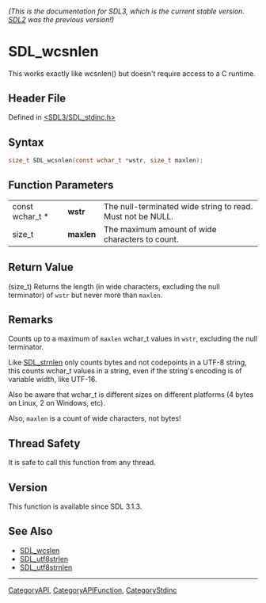 ###### (This is the documentation for SDL3, which is the current stable version. [SDL2](https://wiki.libsdl.org/SDL2/) was the previous version!)
# SDL_wcsnlen

This works exactly like wcsnlen() but doesn't require access to a C runtime.

## Header File

Defined in [<SDL3/SDL_stdinc.h>](https://github.com/libsdl-org/SDL/blob/main/include/SDL3/SDL_stdinc.h)

## Syntax

```c
size_t SDL_wcsnlen(const wchar_t *wstr, size_t maxlen);
```

## Function Parameters

|                 |            |                                                            |
| --------------- | ---------- | ---------------------------------------------------------- |
| const wchar_t * | **wstr**   | The null-terminated wide string to read. Must not be NULL. |
| size_t          | **maxlen** | The maximum amount of wide characters to count.            |

## Return Value

(size_t) Returns the length (in wide characters, excluding the null
terminator) of `wstr` but never more than `maxlen`.

## Remarks

Counts up to a maximum of `maxlen` wchar_t values in `wstr`, excluding the
null terminator.

Like [SDL_strnlen](SDL_strnlen) only counts bytes and not codepoints in a
UTF-8 string, this counts wchar_t values in a string, even if the string's
encoding is of variable width, like UTF-16.

Also be aware that wchar_t is different sizes on different platforms (4
bytes on Linux, 2 on Windows, etc).

Also, `maxlen` is a count of wide characters, not bytes!

## Thread Safety

It is safe to call this function from any thread.

## Version

This function is available since SDL 3.1.3.

## See Also

- [SDL_wcslen](SDL_wcslen)
- [SDL_utf8strlen](SDL_utf8strlen)
- [SDL_utf8strnlen](SDL_utf8strnlen)

----
[CategoryAPI](CategoryAPI), [CategoryAPIFunction](CategoryAPIFunction), [CategoryStdinc](CategoryStdinc)

